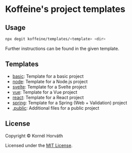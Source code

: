 # Koffeine's project templates

## Usage

```sh
npx degit koffeine/templates/<template> <dir>
```

Further instructions can be found in the given template.

## Templates

- <a href="basic">basic</a>: Template for a basic project
- <a href="node">node</a>: Template for a Node.js project
- <a href="svelte">svelte</a>: Template for a Svelte project
- <a href="vue">vue</a>: Template for a Vue project
- <a href="react">react</a>: Template for a React project
- <a href="spring">spring</a>: Template for a Spring (Web + Validation) project
- <a href=".public">.public</a>: Additional files for a public project

## License

Copyright © Kornél Horváth

Licensed under the [MIT License](https://raw.githubusercontent.com/koffeine/templates/master/LICENSE).
